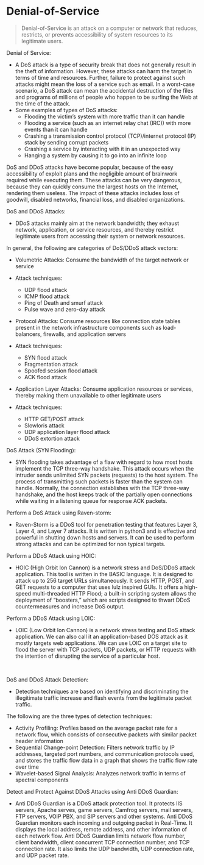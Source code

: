 # Denial-of-Service
> Denial-of-Service is an attack on a computer or network that reduces, restricts, or prevents accessibility of system resources to its legitimate users.


Denial of Service:
- A DoS attack is a type of security break that does not generally result in the theft of information. However, these attacks can harm the target in terms of time and resources. Further, failure to protect against such attacks might mean the loss of a service such as email. In a worst-case scenario, a DoS attack can mean the accidental destruction of the files and programs of millions of people who happen to be surfing the Web at the time of the attack.
- Some examples of types of DoS attacks:
  - Flooding the victim’s system with more traffic than it can handle
  - Flooding a service (such as an internet relay chat (IRC)) with more events than it can handle
  - Crashing a transmission control protocol (TCP)/internet protocol (IP) stack by sending corrupt packets
  - Crashing a service by interacting with it in an unexpected way
  - Hanging a system by causing it to go into an infinite loop


DoS and DDoS attacks have become popular, because of the easy accessibility of exploit plans and the negligible amount of brainwork required while executing them. These attacks can be very dangerous, because they can quickly consume the largest hosts on the Internet, rendering them useless. The impact of these attacks includes loss of goodwill, disabled networks, financial loss, and disabled organizations.


DoS and DDoS Attacks:
- DDoS attacks mainly aim at the network bandwidth; they exhaust network, application, or service resources, and thereby restrict legitimate users from accessing their system or network resources.

In general, the following are categories of DoS/DDoS attack vectors:
- Volumetric Attacks: Consume the bandwidth of the target network or service
- Attack techniques:
  - UDP flood attack
  - ICMP flood attack
  - Ping of Death and smurf attack
  - Pulse wave and zero-day attack
- Protocol Attacks: Consume resources like connection state tables present in the network infrastructure components such as load-balancers, firewalls, and application servers
- Attack techniques:
  - SYN flood attack
  - Fragmentation attack
  - Spoofed session flood attack
  - ACK flood attack

- Application Layer Attacks: Consume application resources or services, thereby making them unavailable to other legitimate users
- Attack techniques:
  - HTTP GET/POST attack
  - Slowloris attack
  - UDP application layer flood attack
  - DDoS extortion attack


DoS Attack (SYN Flooding):
- SYN flooding takes advantage of a flaw with regard to how most hosts implement the TCP three-way handshake. This attack occurs when the intruder sends unlimited SYN packets (requests) to the host system. The process of transmitting such packets is faster than the system can handle. Normally, the connection establishes with the TCP three-way handshake, and the host keeps track of the partially open connections while waiting in a listening queue for response ACK packets.


Perform a DoS Attack using Raven-storm:
- Raven-Storm is a DDoS tool for penetration testing that features Layer 3, Layer 4, and Layer 7 attacks. It is written in python3 and is effective and powerful in shutting down hosts and servers. It can be used to perform strong attacks and can be optimized for non typical targets.


Perform a DDoS Attack using HOIC:
- HOIC (High Orbit Ion Cannon) is a network stress and DoS/DDoS attack application. This tool is written in the BASIC language. It is designed to attack up to 256 target URLs simultaneously. It sends HTTP, POST, and GET requests to a computer that uses lulz inspired GUIs. It offers a high-speed multi-threaded HTTP Flood; a built-in scripting system allows the deployment of “boosters,” which are scripts designed to thwart DDoS countermeasures and increase DoS output.


Perform a DDoS Attack using LOIC:
- LOIC (Low Orbit Ion Cannon) is a network stress testing and DoS attack application. We can also call it an application-based DOS attack as it mostly targets web applications. We can use LOIC on a target site to flood the server with TCP packets, UDP packets, or HTTP requests with the intention of disrupting the service of a particular host.

<br>

DoS and DDoS Attack Detection:
- Detection techniques are based on identifying and discriminating the illegitimate traffic increase and flash events from the legitimate packet traffic.

The following are the three types of detection techniques:
- Activity Profiling: Profiles based on the average packet rate for a network flow, which consists of consecutive packets with similar packet header information
- Sequential Change-point Detection: Filters network traffic by IP addresses, targeted port numbers, and communication protocols used, and stores the traffic flow data in a graph that shows the traffic flow rate over time
- Wavelet-based Signal Analysis: Analyzes network traffic in terms of spectral components



Detect and Protect Against DDoS Attacks using Anti DDoS Guardian:
- Anti DDoS Guardian is a DDoS attack protection tool. It protects IIS servers, Apache serves, game servers, Camfrog servers, mail servers, FTP servers, VOIP PBX, and SIP servers and other systems. Anti DDoS Guardian monitors each incoming and outgoing packet in Real-Time. It displays the local address, remote address, and other information of each network flow. Anti DDoS Guardian limits network flow number, client bandwidth, client concurrent TCP connection number, and TCP connection rate. It also limits the UDP bandwidth, UDP connection rate, and UDP packet rate.



















